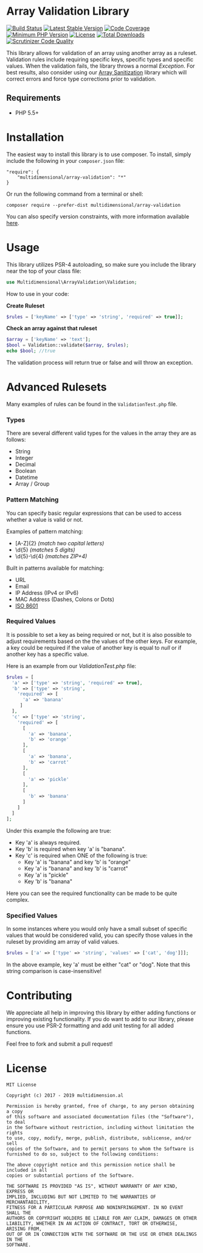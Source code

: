 # Array Validation Library

[![Build Status](https://travis-ci.org/multidimension-al/array-validation.svg)](https://travis-ci.org/multidimension-al/array-validation)
[![Latest Stable Version](https://poser.pugx.org/multidimensional/array-validation/v/stable.svg)](https://packagist.org/packages/multidimensional/array-validation)
[![Code Coverage](https://scrutinizer-ci.com/g/multidimension-al/array-validation/badges/coverage.png)](https://scrutinizer-ci.com/g/multidimension-al/array-validation/)
[![Minimum PHP Version](http://img.shields.io/badge/php-%3E%3D%205.5-8892BF.svg)](https://php.net/)
[![License](https://poser.pugx.org/multidimensional/array-validation/license.svg)](https://packagist.org/packages/multidimensional/array-validation)
[![Total Downloads](https://poser.pugx.org/multidimensional/array-validation/d/total.svg)](https://packagist.org/packages/multidimensional/array-validation)
[![Scrutinizer Code Quality](https://scrutinizer-ci.com/g/multidimension-al/array-validation/badges/quality-score.png)](https://scrutinizer-ci.com/g/multidimension-al/array-validation/)

This library allows for validation of an array using another array as a ruleset. Validation rules include requiring specific keys, specific types and specific values. When the validation fails, the library throws a normal _Exception_. For best results, also consider using our [Array Sanitization](https://github.com/multidimension-al/array-sanitization) library which will correct errors and force type corrections prior to validation.

## Requirements

* PHP 5.5+

# Installation

The easiest way to install this library is to use composer. To install, simply include the following in your ```composer.json``` file:

```
"require": {
    "multidimensional/array-validation": "*"
}
```

Or run the following command from a terminal or shell:

```
composer require --prefer-dist multidimensional/array-validation
```

You can also specify version constraints, with more information available [here](https://getcomposer.org/doc/articles/versions.md).

# Usage

This library utilizes PSR-4 autoloading, so make sure you include the library near the top of your class file:

```php
use Multidimensional\ArrayValidation\Validation;
```

How to use in your code:

__Create Ruleset__

```php
$rules = ['keyName' => ['type' => 'string', 'required' => true]];
```

__Check an array against that ruleset__

```php
$array = ['keyName' => 'text'];
$bool = Validation::validate($array, $rules);
echo $bool; //true
```

The validation process will return true or false and will throw an exception.

# Advanced Rulesets

Many examples of rules can be found in the ```ValidationTest.php``` file.

### Types

There are several different valid types for the values in the array they are as follows:

* String
* Integer
* Decimal
* Boolean
* Datetime
* Array / Group

### Pattern Matching

You can specify basic regular expressions that can be used to access whether a value is valid or not.

Examples of pattern matching:

* [A-Z]{2} _(match two capital letters)_
* \d{5} _(matches 5 digits)_
* \d{5}-\d{4} _(matches ZIP+4)_

Built in patterns available for matching:

* URL
* Email
* IP Address (IPv4 or IPv6)
* MAC Address (Dashes, Colons or Dots) 
* [ISO 8601](https://en.wikipedia.org/wiki/ISO_8601)

### Required Values

It is possible to set a key as being required or not, but it is also possible to adjust requirements based on the the values of the other keys. For example, a key could be required if the value of another key is equal to _null_ or if another key has a specific value.

Here is an example from our _ValidationTest.php_ file:

```php
$rules = [
  'a' => ['type' => 'string', 'required' => true],
  'b' => ['type' => 'string',
    'required' => [
	  'a' => 'banana'
	 ]
  ],
  'c' => ['type' => 'string',
    'required' => [
	  [
	    'a' => 'banana',
		'b' => 'orange'
	  ],
	  [
		'a' => 'banana',
		'b' => 'carrot'
	  ],
	  [
		'a' => 'pickle'
	  ],
	  [
		'b' => 'banana'
	  ]
	]
  ]
];
```

Under this example the following are true:

* Key 'a' is always required.
* Key 'b' is required when key 'a' is "banana".
* Key 'c' is required when ONE of the following is true:
  * Key 'a' is "banana" and key 'b' is "orange"
  * Key 'a' is "banana" and key 'b' is "carrot"
  * Key 'a' is "pickle"
  * Key 'b' is "banana"  

Here you can see the required functionality can be made to be quite complex.

### Specified Values

In some instances where you would only have a small subset of specific values that would be considered valid, you can specify those values in the ruleset by providing am array of valid values.

```php
$rules = ['a' => ['type' => 'string', 'values' => ['cat', 'dog']]];
```

In the above example, key 'a' must be either "cat" or "dog". Note that this string comparison is case-insensitive!


# Contributing

We appreciate all help in improving this library by either adding functions or improving existing functionality. If you do want to add to our library, please ensure you use PSR-2 formatting and add unit testing for all added functions.

Feel free to fork and submit a pull request!

# License

    MIT License
    
    Copyright (c) 2017 - 2019 multidimension.al
    
    Permission is hereby granted, free of charge, to any person obtaining a copy
    of this software and associated documentation files (the "Software"), to deal
    in the Software without restriction, including without limitation the rights
    to use, copy, modify, merge, publish, distribute, sublicense, and/or sell
    copies of the Software, and to permit persons to whom the Software is
    furnished to do so, subject to the following conditions:
    
    The above copyright notice and this permission notice shall be included in all
    copies or substantial portions of the Software.
    
    THE SOFTWARE IS PROVIDED "AS IS", WITHOUT WARRANTY OF ANY KIND, EXPRESS OR
    IMPLIED, INCLUDING BUT NOT LIMITED TO THE WARRANTIES OF MERCHANTABILITY,
    FITNESS FOR A PARTICULAR PURPOSE AND NONINFRINGEMENT. IN NO EVENT SHALL THE
    AUTHORS OR COPYRIGHT HOLDERS BE LIABLE FOR ANY CLAIM, DAMAGES OR OTHER
    LIABILITY, WHETHER IN AN ACTION OF CONTRACT, TORT OR OTHERWISE, ARISING FROM,
    OUT OF OR IN CONNECTION WITH THE SOFTWARE OR THE USE OR OTHER DEALINGS IN THE
    SOFTWARE.